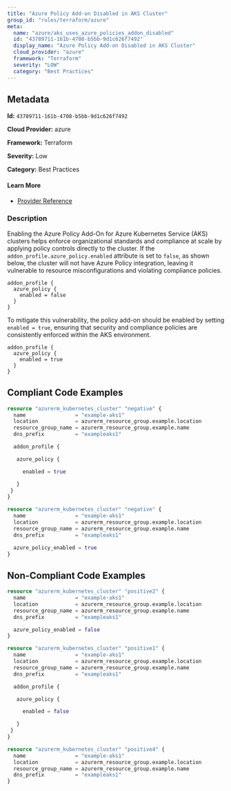 ```yaml
---
title: "Azure Policy Add-on Disabled in AKS Cluster"
group_id: "rules/terraform/azure"
meta:
  name: "azure/aks_uses_azure_policies_addon_disabled"
  id: "43789711-161b-4708-b5bb-9d1c626f7492"
  display_name: "Azure Policy Add-on Disabled in AKS Cluster"
  cloud_provider: "azure"
  framework: "Terraform"
  severity: "LOW"
  category: "Best Practices"
---
```

## Metadata

**Id:** `43789711-161b-4708-b5bb-9d1c626f7492`

**Cloud Provider:** azure

**Framework:** Terraform

**Severity:** Low

**Category:** Best Practices

#### Learn More

 - [Provider Reference](https://registry.terraform.io/providers/hashicorp/azurerm/latest/docs/resources/kubernetes_cluster#azure_policy)

### Description

 Enabling the Azure Policy Add-On for Azure Kubernetes Service (AKS) clusters helps enforce organizational standards and compliance at scale by applying policy controls directly to the cluster. If the `addon_profile.azure_policy.enabled` attribute is set to `false`, as shown below, the cluster will not have Azure Policy integration, leaving it vulnerable to resource misconfigurations and violating compliance policies.

```
addon_profile {
  azure_policy {
    enabled = false
  }
}
```

To mitigate this vulnerability, the policy add-on should be enabled by setting `enabled = true`, ensuring that security and compliance policies are consistently enforced within the AKS environment.

```
addon_profile {
  azure_policy {
    enabled = true
  }
}
```


## Compliant Code Examples
```terraform
resource "azurerm_kubernetes_cluster" "negative" {
  name                = "example-aks1"
  location            = azurerm_resource_group.example.location
  resource_group_name = azurerm_resource_group.example.name
  dns_prefix          = "exampleaks1"

  addon_profile {

   azure_policy {

     enabled = true

   }
 }
}


```

```terraform
resource "azurerm_kubernetes_cluster" "negative" {
  name                = "example-aks1"
  location            = azurerm_resource_group.example.location
  resource_group_name = azurerm_resource_group.example.name
  dns_prefix          = "exampleaks1"

  azure_policy_enabled = true
}

```
## Non-Compliant Code Examples
```terraform
resource "azurerm_kubernetes_cluster" "positive2" {
  name                = "example-aks1"
  location            = azurerm_resource_group.example.location
  resource_group_name = azurerm_resource_group.example.name
  dns_prefix          = "exampleaks1"

  azure_policy_enabled = false
}

```

```terraform
resource "azurerm_kubernetes_cluster" "positive1" {
  name                = "example-aks1"
  location            = azurerm_resource_group.example.location
  resource_group_name = azurerm_resource_group.example.name
  dns_prefix          = "exampleaks1"

  addon_profile {

   azure_policy {

     enabled = false

   }
 }
}


```

```terraform
resource "azurerm_kubernetes_cluster" "positive4" {
  name                = "example-aks1"
  location            = azurerm_resource_group.example.location
  resource_group_name = azurerm_resource_group.example.name
  dns_prefix          = "exampleaks1"
}

```